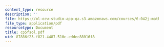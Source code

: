 ```yaml
---
content_type: resource
description: ''
file: https://ol-ocw-studio-app-qa.s3.amazonaws.com/courses/6-042j-mathematics-for-computer-science-fall-2005/87886f23f8214487510ceddec88016f8_cp5fsol.pdf
file_type: application/pdf
resourcetype: Document
title: cp5fsol.pdf
uid: 87886f23-f821-4487-510c-eddec88016f8
---
```

